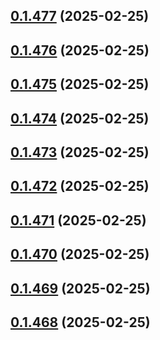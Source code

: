 ## [0.1.477](https://github.com/binary-braids/terraform-oracle/compare/v0.1.476...v0.1.477) (2025-02-25)



## [0.1.476](https://github.com/binary-braids/terraform-oracle/compare/v0.1.475...v0.1.476) (2025-02-25)



## [0.1.475](https://github.com/binary-braids/terraform-oracle/compare/v0.1.474...v0.1.475) (2025-02-25)



## [0.1.474](https://github.com/binary-braids/terraform-oracle/compare/v0.1.473...v0.1.474) (2025-02-25)



## [0.1.473](https://github.com/binary-braids/terraform-oracle/compare/v0.1.472...v0.1.473) (2025-02-25)



## [0.1.472](https://github.com/binary-braids/terraform-oracle/compare/v0.1.471...v0.1.472) (2025-02-25)



## [0.1.471](https://github.com/binary-braids/terraform-oracle/compare/v0.1.470...v0.1.471) (2025-02-25)



## [0.1.470](https://github.com/binary-braids/terraform-oracle/compare/v0.1.469...v0.1.470) (2025-02-25)



## [0.1.469](https://github.com/binary-braids/terraform-oracle/compare/v0.1.468...v0.1.469) (2025-02-25)



## [0.1.468](https://github.com/binary-braids/terraform-oracle/compare/v0.1.467...v0.1.468) (2025-02-25)



